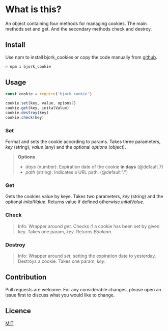 # What is this?
An object containing four methods for managing cookies. The main methods set and get. And the secondary methods check and destroy.

## Install
Use npm to install bjork_cookies or copy the code manually from [github](https://github.com/EmilEinarsen/bjork_cookie).
```bash
> npm i bjork_cookie
```

## Usage
```js
const cookie = require('bjork_cookie')

cookie.set(key, value, opions?)
cookie.get(key, initalValue)
cookie.destroy(key)
cookie.check(key)
```

### Set
Format and sets the cookie according to params. 
Takes three parameters, _key_ (string), _value_ (any) and the optional _options_ (object).

> **Options**
> * _days_ (number):
Expiration date of the cookie **in days** (@default 7) 
> * _path_ (string):
Indicates a URL path. (@default '/')

### Get
Gets the cookies value by keye.
Takes two parameters, _key_ (string) and the optional _initalValue_. Returns value if defined otherwise _initalValue_.

### Check
> Info: Wrapper around _get_.
Checks if a cookie has been set by given key. 
Takes one param, _key_. Returns _Boolean_. 

### Destroy
> Info: Wrapper around _set_, setting the expiration date to yesterday.
Destroys a cookie. 
Takes one param, _key_.

## Contribution
Pull requests are welcome. For any considerable changes, please open an issue first to discuss what you would like to change.<br>

## Licence
[MIT](https://github.com/EmilEinarsen/cookie-helper/blob/master/LICENSE)
